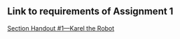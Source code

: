 <h2>Link to requirements of Assignment 1</h2>
<a href="https://see.stanford.edu/materials/icspmcs106a/10-section-handout-1.pdf">Section Handout #1—Karel the Robot</a>

